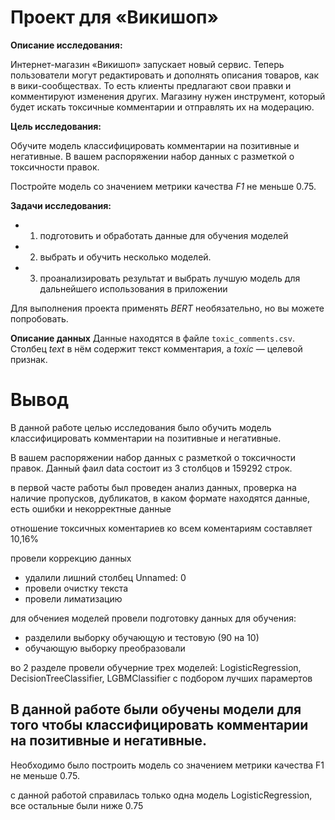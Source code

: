 # Проект для «Викишоп»
**Описание исследования:**

Интернет-магазин «Викишоп» запускает новый сервис. Теперь пользователи могут редактировать и дополнять описания товаров, как в вики-сообществах. То есть клиенты предлагают свои правки и комментируют изменения других. Магазину нужен инструмент, который будет искать токсичные комментарии и отправлять их на модерацию. 

**Цель исследования:**

Обучите модель классифицировать комментарии на позитивные и негативные. В вашем распоряжении набор данных с разметкой о токсичности правок.

Постройте модель со значением метрики качества *F1* не меньше 0.75. 

**Задачи исследования:**

- 1) подготовить и обработать данные для обучения моделей
- 2) выбрать и обучить несколько моделей.
- 3) проанализировать результат и выбрать лучшую модель для дальнейшего использования в приложении

Для выполнения проекта применять *BERT* необязательно, но вы можете попробовать.

**Описание данных**
Данные находятся в файле `toxic_comments.csv`. Столбец *text* в нём содержит текст комментария, а *toxic* — целевой признак.

# Вывод 
В данной работе целью исследования было обучить модель классифицировать комментарии на позитивные и негативные. 

В вашем распоряжении набор данных с разметкой о токсичности правок. Данный фаил data состоит из 3 столбцов и 159292 строк.

в первой часте работы был проведен анализ данных, проверка на наличие пропусков, дубликатов, в каком формате находятся данные, есть ошибки и некорректные данные

отношение токсичных коментариев ко всем коментариям составляет 10,16%

провели коррекцию данных
- удалили лишний столбец Unnamed: 0
- провели очистку текста
- провели лиматизацию

для обчениея моделей провели подготовку данных для обучения:

- разделили выборку обучающую и тестовую (90 на 10)
- обучающую выборку преобразовали

во 2 разделе провели обучерние трех моделей: LogisticRegression, DecisionTreeClassifier, LGBMClassifier с подбором лучших парамертов

## В данной работе были обучены модели для того чтобы классифицировать комментарии на позитивные и негативные.

Необходимо было построить модель со значением метрики качества F1 не меньше 0.75.

с данной работой справилась только одна модель LogisticRegression, все остальные были ниже 0.75

